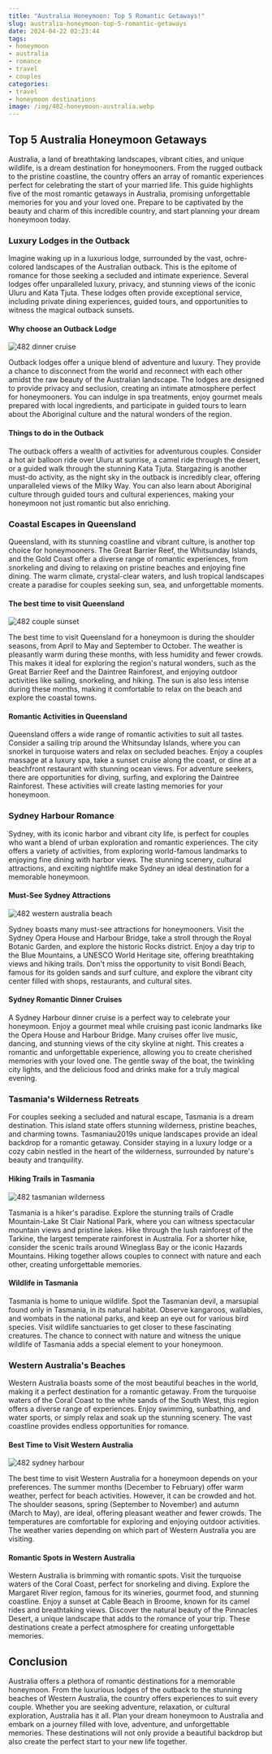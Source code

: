 ```yaml
---
title: "Australia Honeymoon: Top 5 Romantic Getaways!"
slug: australia-honeymoon-top-5-romantic-getaways
date: 2024-04-22 02:23:44
tags:
- honeymoon
- australia
- romance
- travel
- couples
categories:
- travel
- honeymoon destinations
image: /img/482-honeymoon-australia.webp 
---
```

## Top 5 Australia Honeymoon Getaways

Australia, a land of breathtaking landscapes, vibrant cities, and unique wildlife, is a dream destination for honeymooners. From the rugged outback to the pristine coastline, the country offers an array of romantic experiences perfect for celebrating the start of your married life. This guide highlights five of the most romantic getaways in Australia, promising unforgettable memories for you and your loved one. Prepare to be captivated by the beauty and charm of this incredible country, and start planning your dream honeymoon today.

### Luxury Lodges in the Outback

Imagine waking up in a luxurious lodge, surrounded by the vast, ochre-colored landscapes of the Australian outback. This is the epitome of romance for those seeking a secluded and intimate experience. Several lodges offer unparalleled luxury, privacy, and stunning views of the iconic Uluru and Kata Tjuta. These lodges often provide exceptional service, including private dining experiences, guided tours, and opportunities to witness the magical outback sunsets.

#### Why choose an Outback Lodge

![482 dinner cruise](/img/482-dinner-cruise.webp)

Outback lodges offer a unique blend of adventure and luxury. They provide a chance to disconnect from the world and reconnect with each other amidst the raw beauty of the Australian landscape. The lodges are designed to provide privacy and seclusion, creating an intimate atmosphere perfect for honeymooners. You can indulge in spa treatments, enjoy gourmet meals prepared with local ingredients, and participate in guided tours to learn about the Aboriginal culture and the natural wonders of the region.

#### Things to do in the Outback

The outback offers a wealth of activities for adventurous couples. Consider a hot air balloon ride over Uluru at sunrise, a camel ride through the desert, or a guided walk through the stunning Kata Tjuta. Stargazing is another must-do activity, as the night sky in the outback is incredibly clear, offering unparalleled views of the Milky Way. You can also learn about Aboriginal culture through guided tours and cultural experiences, making your honeymoon not just romantic but also enriching.

### Coastal Escapes in Queensland

Queensland, with its stunning coastline and vibrant culture, is another top choice for honeymooners. The Great Barrier Reef, the Whitsunday Islands, and the Gold Coast offer a diverse range of romantic experiences, from snorkeling and diving to relaxing on pristine beaches and enjoying fine dining. The warm climate, crystal-clear waters, and lush tropical landscapes create a paradise for couples seeking sun, sea, and unforgettable moments.

#### The best time to visit Queensland

![482 couple sunset](/img/482-couple-sunset.webp)

The best time to visit Queensland for a honeymoon is during the shoulder seasons, from April to May and September to October. The weather is pleasantly warm during these months, with less humidity and fewer crowds. This makes it ideal for exploring the region's natural wonders, such as the Great Barrier Reef and the Daintree Rainforest, and enjoying outdoor activities like sailing, snorkeling, and hiking. The sun is also less intense during these months, making it comfortable to relax on the beach and explore the coastal towns.

#### Romantic Activities in Queensland

Queensland offers a wide range of romantic activities to suit all tastes. Consider a sailing trip around the Whitsunday Islands, where you can snorkel in turquoise waters and relax on secluded beaches. Enjoy a couples massage at a luxury spa, take a sunset cruise along the coast, or dine at a beachfront restaurant with stunning ocean views. For adventure seekers, there are opportunities for diving, surfing, and exploring the Daintree Rainforest. These activities will create lasting memories for your honeymoon.

### Sydney Harbour Romance

Sydney, with its iconic harbor and vibrant city life, is perfect for couples who want a blend of urban exploration and romantic experiences. The city offers a variety of activities, from exploring world-famous landmarks to enjoying fine dining with harbor views. The stunning scenery, cultural attractions, and exciting nightlife make Sydney an ideal destination for a memorable honeymoon.

#### Must-See Sydney Attractions

![482 western australia beach](/img/482-western-australia-beach.webp)

Sydney boasts many must-see attractions for honeymooners. Visit the Sydney Opera House and Harbour Bridge, take a stroll through the Royal Botanic Garden, and explore the historic Rocks district. Enjoy a day trip to the Blue Mountains, a UNESCO World Heritage site, offering breathtaking views and hiking trails. Don't miss the opportunity to visit Bondi Beach, famous for its golden sands and surf culture, and explore the vibrant city center filled with shops, restaurants, and cultural sites.

#### Sydney Romantic Dinner Cruises

A Sydney Harbour dinner cruise is a perfect way to celebrate your honeymoon. Enjoy a gourmet meal while cruising past iconic landmarks like the Opera House and Harbour Bridge. Many cruises offer live music, dancing, and stunning views of the city skyline at night. This creates a romantic and unforgettable experience, allowing you to create cherished memories with your loved one. The gentle sway of the boat, the twinkling city lights, and the delicious food and drinks make for a truly magical evening.

### Tasmania's Wilderness Retreats

For couples seeking a secluded and natural escape, Tasmania is a dream destination. This island state offers stunning wilderness, pristine beaches, and charming towns. Tasmaniau2019s unique landscapes provide an ideal backdrop for a romantic getaway. Consider staying in a luxury lodge or a cozy cabin nestled in the heart of the wilderness, surrounded by nature's beauty and tranquility.

#### Hiking Trails in Tasmania

![482 tasmanian wilderness](/img/482-tasmanian-wilderness.webp)

Tasmania is a hiker's paradise. Explore the stunning trails of Cradle Mountain-Lake St Clair National Park, where you can witness spectacular mountain views and pristine lakes. Hike through the lush rainforest of the Tarkine, the largest temperate rainforest in Australia. For a shorter hike, consider the scenic trails around Wineglass Bay or the iconic Hazards Mountains. Hiking together allows couples to connect with nature and each other, creating unforgettable memories.

#### Wildlife in Tasmania

Tasmania is home to unique wildlife. Spot the Tasmanian devil, a marsupial found only in Tasmania, in its natural habitat. Observe kangaroos, wallabies, and wombats in the national parks, and keep an eye out for various bird species. Visit wildlife sanctuaries to get closer to these fascinating creatures. The chance to connect with nature and witness the unique wildlife of Tasmania adds a special element to your honeymoon.

### Western Australia's Beaches

Western Australia boasts some of the most beautiful beaches in the world, making it a perfect destination for a romantic getaway. From the turquoise waters of the Coral Coast to the white sands of the South West, this region offers a diverse range of experiences. Enjoy swimming, sunbathing, and water sports, or simply relax and soak up the stunning scenery. The vast coastline provides endless opportunities for romance.

#### Best Time to Visit Western Australia

![482 sydney harbour](/img/482-sydney-harbour.webp)

The best time to visit Western Australia for a honeymoon depends on your preferences. The summer months (December to February) offer warm weather, perfect for beach activities. However, it can be crowded and hot. The shoulder seasons, spring (September to November) and autumn (March to May), are ideal, offering pleasant weather and fewer crowds. The temperatures are comfortable for exploring and enjoying outdoor activities. The weather varies depending on which part of Western Australia you are visiting.

#### Romantic Spots in Western Australia

Western Australia is brimming with romantic spots. Visit the turquoise waters of the Coral Coast, perfect for snorkeling and diving. Explore the Margaret River region, famous for its wineries, gourmet food, and stunning coastline. Enjoy a sunset at Cable Beach in Broome, known for its camel rides and breathtaking views. Discover the natural beauty of the Pinnacles Desert, a unique landscape that adds to the romance of your trip. These destinations create a perfect atmosphere for creating unforgettable memories.

## Conclusion

Australia offers a plethora of romantic destinations for a memorable honeymoon. From the luxurious lodges of the outback to the stunning beaches of Western Australia, the country offers experiences to suit every couple. Whether you are seeking adventure, relaxation, or cultural exploration, Australia has it all. Plan your dream honeymoon to Australia and embark on a journey filled with love, adventure, and unforgettable memories. These destinations will not only provide a beautiful backdrop but also create the perfect start to your new life together.

